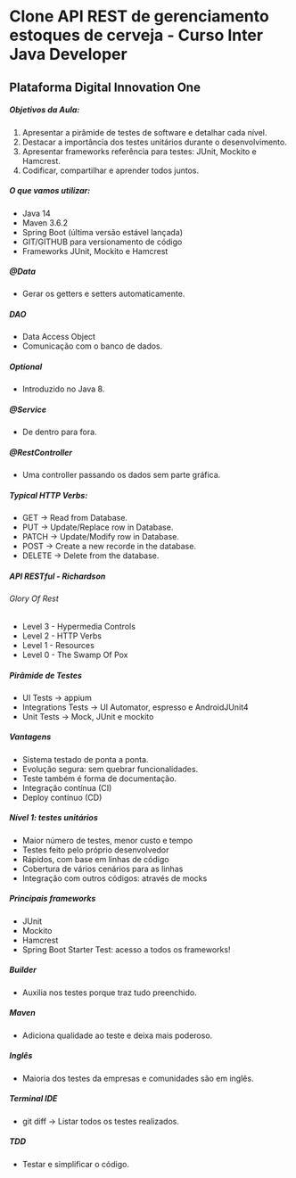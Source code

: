 # Clone API REST de gerenciamento estoques de cerveja - Curso Inter Java Developer 
## Plataforma Digital Innovation One

##### Objetivos da Aula:
1. Apresentar a pirâmide de testes de software e detalhar cada nível.
2. Destacar a importância dos testes unitários durante o desenvolvimento.
3. Apresentar frameworks referência para testes: JUnit, Mockito e Hamcrest.
4. Codificar, compartilhar e aprender todos juntos.

##### O que vamos utilizar:
- Java 14
- Maven 3.6.2
- Spring Boot (última versão estável lançada)
- GIT/GITHUB para versionamento de código
- Frameworks JUnit, Mockito e Hamcrest

##### @Data
- Gerar os getters e setters automaticamente.

##### DAO
- Data Access Object
- Comunicação com o banco de dados.

##### Optional
- Introduzido no Java 8.

##### @Service
- De dentro para fora.

##### @RestController
- Uma controller passando os dados sem parte gráfica.

##### Typical HTTP Verbs:
- GET -> Read from Database.
- PUT -> Update/Replace row in Database.
- PATCH -> Update/Modify row in Database.
- POST -> Create a new recorde in the database.
- DELETE -> Delete from the database.

##### API RESTful - Richardson

###### Glory Of Rest
- Level 3 - Hypermedia Controls
- Level 2 - HTTP Verbs
- Level 1 - Resources
- Level 0 - The Swamp Of Pox

##### Pirâmide de Testes
- UI Tests -> appium
- Integrations Tests -> UI Automator, espresso e AndroidJUnit4
- Unit Tests -> Mock, JUnit e mockito

##### Vantagens
- Sistema testado de ponta a ponta.
- Evolução segura: sem quebrar funcionalidades.
- Teste também é forma de documentação.
- Integração contínua (CI)
- Deploy contínuo (CD)

##### Nível 1: testes unitários
- Maior número de testes, menor custo e tempo
- Testes feito pelo próprio desenvolvedor
- Rápidos, com base em linhas de código
- Cobertura de vários cenários para as linhas
- Integração com outros códigos: através de mocks

##### Principais frameworks
- JUnit
- Mockito
- Hamcrest
- Spring Boot Starter Test: acesso a todos os frameworks!

##### Builder
- Auxilia nos testes porque traz tudo preenchido.

##### Maven
- Adiciona qualidade ao teste e deixa mais poderoso.

##### Inglês
- Maioria dos testes da empresas e comunidades são em inglês.

##### Terminal IDE
- git diff -> Listar todos os testes realizados.

##### TDD
- Testar e simplificar o código.


